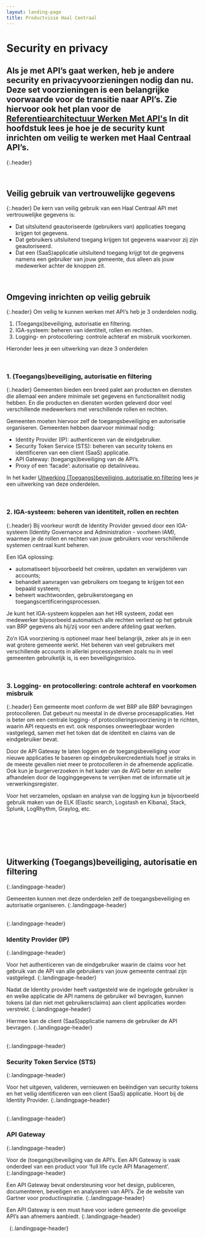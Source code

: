 ```yaml
---
layout: landing-page
title: Productvisie Haal Centraal
---
```


# Security en privacy 

## Als je met API’s gaat werken, heb je andere security en privacyvoorzieningen nodig dan nu. Deze set voorzieningen is een belangrijke voorwaarde voor de transitie naar API’s. Zie hiervoor ook het plan voor de [Referentiearchitectuur Werken Met API's](https://www.gemmaonline.nl/index.php/Referentiearchitectuur_Werken_met_APIs_plan) In dit hoofdstuk lees je hoe je de security kunt inrichten om veilig te werken met Haal Centraal API’s. 
{:.header}

&nbsp;   
## Veilig gebruik van vertrouwelijke gegevens
{:.header}
De kern van veilig gebruik van een Haal Centraal API met vertrouwelijke gegevens is:
* Dat uitsluitend geautoriseerde (gebruikers van) applicaties toegang krijgen tot gegevens.
* Dat gebruikers uitsluitend toegang krijgen tot gegevens waarvoor zij zijn geautoriseerd.
* Dat een (SaaS)applicatie uitsluitend toegang krijgt tot de gegevens namens een gebruiker van jouw gemeente, dus alleen als jouw medewerker achter de knoppen zit.

&nbsp;   
## Omgeving inrichten op veilig gebruik
{:.header}
Om veilig te kunnen werken met API’s heb je 3 onderdelen nodig.
1. (Toegangs)beveiliging, autorisatie en filtering.
2. IGA-systeem: beheren van identiteit, rollen en rechten.
3. Logging- en protocollering: controle achteraf en misbruik voorkomen.

Hieronder lees je een uitwerking van deze 3 onderdelen

&nbsp;   

### 1. (Toegangs)beveiliging, autorisatie en filtering
{:.header}
Gemeenten bieden een breed palet aan producten en diensten die allemaal een andere minimale set gegevens en functionaliteit nodig hebben. En die producten en diensten worden geleverd door veel verschillende medewerkers met verschillende rollen en rechten. 

Gemeenten moeten hiervoor zelf de toegangsbeveiliging en autorisatie organiseren. Gemeenten hebben daarvoor minimaal nodig:

* Identity Provider (IP): authenticeren van de eindgebruiker.
* Security Token Service (STS): beheren van security tokens en identificeren van een client (SaaS) applicatie.
* API Gateway: (toegangs)beveiliging van de API’s.
* Proxy of een ‘facade’: autorisatie op detailniveau.

In het kader [Uitwerking (Toegangs)beveiliging, autorisatie en filtering](https://vng-realisatie.github.io/Haal-Centraal/security#uitwerking-toegangsbeveiliging-autorisatie-en-filtering) lees je een uitwerking van deze onderdelen.

&nbsp;   
### 2. IGA-systeem: beheren van identiteit, rollen en rechten
{:.header}
Bij voorkeur wordt de Identity Provider gevoed door een  IGA-systeem (Identity Governance and Administration - voorheen IAM), waarmee je de rollen en rechten van jouw gebruikers voor verschillende systemen centraal kunt beheren. 

Een IGA oplossing: 
* automatiseert bijvoorbeeld het creëren, updaten en verwijderen van accounts; 
* behandelt aanvragen van gebruikers om toegang te krijgen tot een bepaald systeem; 
* beheert wachtwoorden, gebruikerstoegang en toegangscertificeringsprocessen. 

Je kunt het IGA-systeem koppelen aan het HR systeem, zodat een medewerker bijvoorbeeld automatisch alle rechten verliest op het gebruik van BRP gegevens als hij/zij voor een andere afdeling gaat werken.

Zo’n IGA voorziening is optioneel maar heel belangrijk, zeker als je in een wat grotere gemeente werkt. Het beheren van veel gebruikers met verschillende accounts in allerlei processystemen zoals nu in veel gemeenten gebruikelijk is, is een beveiligingsrisico.

&nbsp;   
### 3. Logging- en protocollering: controle achteraf en voorkomen misbruik
{:.header}
Een gemeente moet conform de wet BRP alle BRP bevragingen protocolleren. Dat gebeurt nu meestal in de diverse procesapplicaties. Het is beter om een centrale logging- of protocolleringsvoorziening in te richten, waarin API requests en evt. ook responses onweerlegbaar worden vastgelegd, samen met het token dat de identiteit en claims van de eindgebruiker bevat. 

Door de API Gateway te laten loggen en de toegangsbeveiliging voor nieuwe applicaties te baseren op eindgebruikercredentials hoef je straks in de meeste gevallen niet meer te protocolleren in de afnemende applicatie. Ook kun je burgerverzoeken in het kader van de AVG beter en sneller afhandelen door de logginggegevens te verrijken met de informatie uit je verwerkingsregister. 

Voor het verzamelen, opslaan en analyse van de logging kun je bijvoorbeeld gebruik maken van de ELK (Elastic search, Logstash en Kibana), Stack, Splunk, LogRhythm, Graylog, etc.

&nbsp;   
------------------------------
&nbsp;   

## Uitwerking (Toegangs)beveiliging, autorisatie en filtering
{:.landingpage-header}

Gemeenten kunnen met deze onderdelen zelf de toegangsbeveiliging en autorisatie organiseren. 
{:.landingpage-header}

&nbsp;   
{:.landingpage-header}

### Identity Provider (IP)	
{:.landingpage-header}

Voor het authenticeren van de eindgebruiker waarin de claims voor het gebruik van de API van alle gebruikers van jouw gemeente centraal zijn vastgelegd. 
{:.landingpage-header}

Nadat de Identity provider heeft vastgesteld wie de ingelogde gebruiker is en welke applicatie de API namens de gebruiker wil bevragen, kunnen tokens (al dan niet met gebruikersclaims) aan client applicaties worden verstrekt. 
{:.landingpage-header}

Hiermee kan de client (SaaS)applicatie namens de gebruiker de API bevragen.
{:.landingpage-header}

&nbsp;   
{:.landingpage-header}

### Security Token Service (STS)	
{:.landingpage-header}

Voor het uitgeven, valideren, vernieuwen en beëindigen van security tokens en het veilig identificeren van een client (SaaS) applicatie. Hoort bij de Identity Provider.
{:.landingpage-header}

&nbsp;   
{:.landingpage-header}

### API Gateway	
{:.landingpage-header}

Voor de (toegangs)beveiliging van de API’s. Een API Gateway is vaak onderdeel van een product voor ‘full life cycle API Management’. 
{:.landingpage-header}

Een API Gateway bevat ondersteuning voor het design, publiceren, documenteren, beveiligen en analyseren van API’s. Zie de website van Gartner voor productinspiratie. 
{:.landingpage-header}

Een API Gateway is een must have voor iedere gemeente die gevoelige API’s aan afnemers aanbiedt.
{:.landingpage-header}

&nbsp;
{:.landingpage-header}
